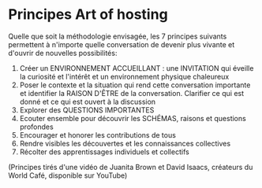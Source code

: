 # Principes Art of hosting

Quelle que soit la méthodologie envisagée, les 7 principes suivants permettent à n'importe quelle conversation de devenir plus vivante et d'ouvrir de nouvelles possibilités:
1. Créer un ENVIRONNEMENT ACCUEILLANT : une INVITATION qui éveille la curiosité et l'intérêt et un environnement physique chaleureux
2. Poser le contexte et la situation qui rend cette conversation importante et identifier la RAISON D'ÊTRE de la conversation. Clarifier ce qui est donné et ce qui est ouvert à la discussion
3. Explorer des QUESTIONS IMPORTANTES
4. Ecouter ensemble pour découvrir les SCHÉMAS, raisons et questions profondes
5. Encourager et honorer les contributions de tous
6. Rendre visibles les découvertes et les connaissances collectives
7. Récolter des apprentissages individuels et collectifs

(Principes tirés d'une vidéo de Juanita Brown et David Isaacs, créateurs du World Café, disponible sur YouTube)
